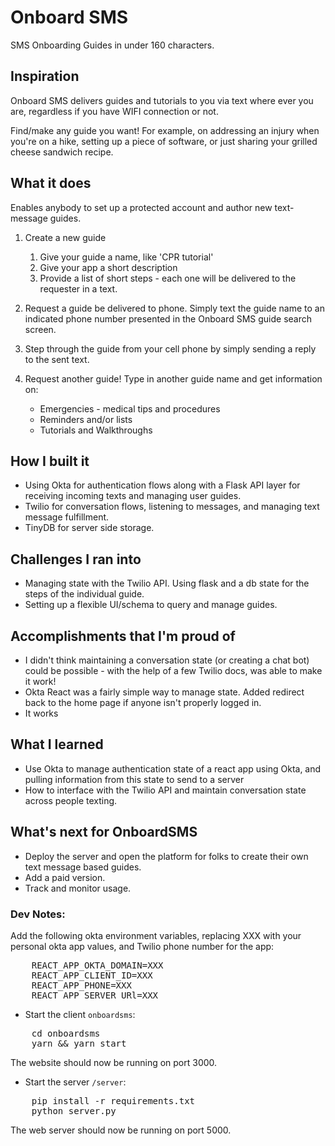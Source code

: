 # Onboard SMS
SMS Onboarding Guides in under 160 characters.

## Inspiration
Onboard SMS delivers guides and tutorials to you via text where ever you are,
regardless if you have WIFI connection or not.

Find/make any guide you want! For example, on addressing an injury when you're on a hike, setting up a piece of software, or just sharing your grilled cheese sandwich recipe.

## What it does
Enables anybody to set up a protected account and author new text-message guides.
1. Create a new guide
   1. Give your guide a name, like 'CPR tutorial'
   2. Give your app a short description
   3. Provide a list of short steps - each one will be delivered to the requester in a text.

2. Request a guide be delivered to phone. Simply text the guide name to an indicated phone number presented in the Onboard SMS guide search screen.

3. Step through the guide from your cell phone by simply sending a reply to the sent text.

4. Request another guide! Type in another guide name and get information on:
    * Emergencies - medical tips and procedures
    * Reminders and/or lists
    * Tutorials and Walkthroughs

## How I built it
* Using Okta for authentication flows along with a Flask API layer for receiving incoming texts and managing user guides. 
* Twilio for conversation flows, listening to messages, and managing text message fulfillment.
* TinyDB for server side storage.

## Challenges I ran into
* Managing state with the Twilio API. Using flask and a db state for the steps of the individual guide.
* Setting up a flexible UI/schema to query and manage guides.

## Accomplishments that I'm proud of
* I didn't think maintaining a conversation state (or creating a chat bot) could be possible - with the help of a few Twilio docs, was able to make it work!
* Okta React was a fairly simple way to manage state. Added redirect back to the home page if anyone isn't properly logged in. 
* It works

## What I learned
* Use Okta to manage authentication state of a react app using Okta, and pulling information from this state to send to a server
* How to interface with the Twilio API and maintain conversation state across people texting.

## What's next for OnboardSMS
* Deploy the server and open the platform for folks to create their own text message based guides.
* Add a paid version.
* Track and monitor usage.

### Dev Notes:
Add the following okta environment variables, replacing XXX with your personal okta app values, and Twilio phone number for the app:

<pre>
    REACT_APP_OKTA_DOMAIN=XXX
    REACT_APP_CLIENT_ID=XXX
    REACT_APP_PHONE=XXX
    REACT_APP_SERVER_URl=XXX
</pre>

* Start the client `onboardsms`:
<pre>
    cd onboardsms
    yarn && yarn start
</pre>
The website should now be running on port 3000.

* Start the server `/server`:
<pre>
    pip install -r requirements.txt
    python server.py
</pre>
The web server should now be running on port 5000.

